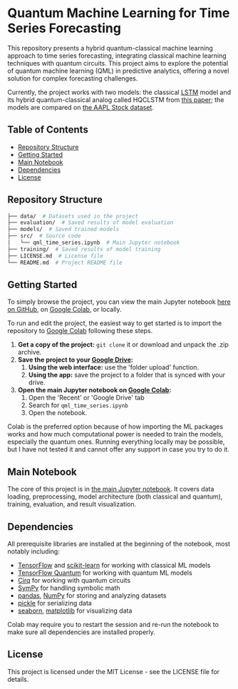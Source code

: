 # Quantum Machine Learning for Time Series Forecasting

This repository presents a hybrid quantum-classical machine learning approach to time series forecasting, integrating classical machine learning techniques with quantum circuits. This project aims to explore the potential of quantum machine learning (QML) in predictive analytics, offering a novel solution for complex forecasting challenges.

Currently, the project works with two models: the classical [LSTM](https://en.wikipedia.org/wiki/Long_short-term_memory) model and its hybrid quantum-classical analog called HQCLSTM from [this paper](https://arxiv.org/abs/2312.16379); the models are compared on [the AAPL Stock dataset](https://huggingface.co/datasets/chrisaydat/applestockpricehistory).

## Table of Contents

- [Repository Structure](#repository-structure)
- [Getting Started](#getting-started)
- [Main Notebook](#main-notebook)
- [Dependencies](#dependencies)
- [License](#license)

## Repository Structure

```bash
├── data/  # Datasets used in the project
├── evaluation/  # Saved results of model evaluation
├── models/  # Saved trained models
├── src/  # Source code
│   └── qml_time_series.ipynb  # Main Jupyter notebook
├── training/  # Saved results of model training
├── LICENSE.md  # License file
└── README.md  # Project README file
```

## Getting Started

To simply browse the project, you can view the main Jupyter notebook [here on GitHub](src/qml_time_series.ipynb), on [Google Colab](https://colab.research.google.com/github/Ivan-Sergeyev/qml-time-series/blob/main/src/qml_time_series.ipynb), or locally.

To run and edit the project, the easiest way to get started is to import the repository to [Google Colab](https://colab.research.google.com/) following these steps.

1. **Get a copy of the project:** `git clone` it or download and unpack the .zip archive.
1. **Save the project to your [Google Drive](https://drive.google.com):**
   1. **Using the web interface:** use the 'folder upload' function.
   1. **Using the app:** save the project to a folder that is synced with your drive.
1. **Open the main Jupyter notebook on [Google Colab](https://colab.research.google.com/):**
   1. Open the 'Recent' or 'Google Drive' tab
   1. Search for `qml_time_series.ipynb`
   1. Open the notebook.

Colab is the preferred option because of how importing the ML packages works and how much computational power is needed to train the models, especially the quantum ones. Running everything locally may be possible, but I have not tested it and cannot offer any support in case you try to do it.

## Main Notebook

The core of this project is in [the main Jupyter notebook](src/qml_time_series.ipynb). It covers data loading, preprocessing, model architecture (both classical and quantum), training, evaluation, and result visualization.

## Dependencies

All prerequisite libraries are installed at the beginning of the notebook, most notably including:

- [TensorFlow](https://www.tensorflow.org/) and [scikit-learn](https://scikit-learn.org/stable/index.html) for working with classical ML models
- [TensorFlow Quantum](https://www.tensorflow.org/quantum) for working with quantum ML models
- [Cirq](https://quantumai.google/cirq) for working with quantum circuits
- [SymPy](https://docs.sympy.org/latest/index.html) for handling symbolic math
- [pandas](https://pandas.pydata.org/), [NumPy](https://numpy.org/) for storing and analyzing datasets
- [pickle](https://docs.python.org/3/library/pickle.html) for serializing data
- [seaborn](https://seaborn.pydata.org/), [matplotlib](https://matplotlib.org/) for visualizing data

Colab may require you to restart the session and re-run the notebook to make sure all dependencies are installed properly.

## License

This project is licensed under the MIT License - see the LICENSE file for details.

